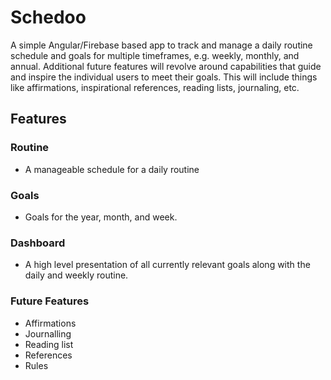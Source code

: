 # Schedoo

A simple Angular/Firebase based app to track and manage a daily routine schedule and goals for multiple timeframes, e.g. weekly, monthly, and annual. Additional future features will revolve around capabilities that guide and inspire the individual users to meet their goals.  This will include things like affirmations, inspirational references, reading lists, journaling, etc.

## Features

### Routine

- A manageable schedule for a daily routine

### Goals

- Goals for the year, month, and week.

### Dashboard

- A high level presentation of all currently relevant goals along with the daily and weekly routine.

### Future Features

- Affirmations
- Journalling
- Reading list
- References
- Rules
